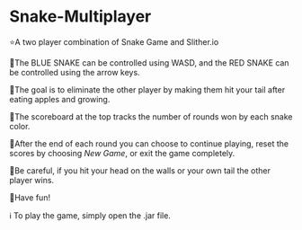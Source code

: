 # Snake-Multiplayer
⭐A two player combination of Snake Game and Slither.io

🐍The BLUE SNAKE can be controlled using WASD, and the RED SNAKE can be controlled using the arrow keys.

🐍The goal is to eliminate the other player by making them hit your tail after eating apples and growing.

🐍The scoreboard at the top tracks the number of rounds won by each snake color.

🐍After the end of each round you can choose to continue playing, reset the scores by choosing *New Game*, or exit the game completely.

🐍Be careful, if you hit your head on the walls or your own tail the other player wins.

🐍Have fun!

ℹ️ To play the game, simply open the .jar file.
